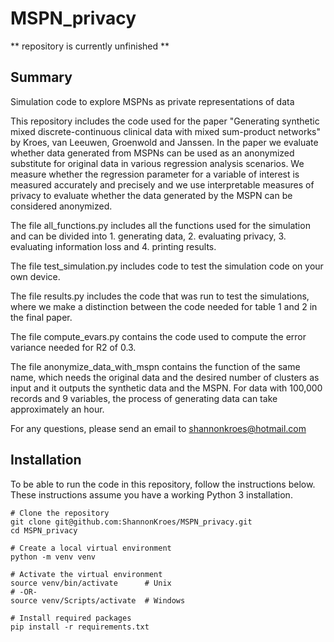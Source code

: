 # MSPN_privacy
** repository is currently unfinished **

## Summary

Simulation code to explore MSPNs as private representations of data

This repository includes the code used for the paper "Generating synthetic mixed discrete-continuous clinical data with mixed sum-product networks" by Kroes, van Leeuwen, Groenwold and Janssen. In the paper we evaluate whether data generated from MSPNs can be used as an anonymized substitute for original data in various regression analysis scenarios. We measure whether the regression parameter for a variable of interest is measured accurately and precisely and we use interpretable measures of privacy to evaluate whether the data generated by the MSPN can be considered anonymized. 

The file all_functions.py includes all the functions used for the simulation and can be divided into 1. generating data, 2. evaluating privacy, 3. evaluating information loss and 4. printing results. 

The file test_simulation.py includes code to test the simulation code on your own device.

The file results.py includes the code that was run to test the simulations, where we make a distinction between the code needed for table 1 and 2 in the final paper.

The file compute_evars.py contains the code used to compute the error variance needed for R2 of 0.3.

The file anonymize_data_with_mspn contains the function of the same name, which needs the original data and the desired number of clusters as input and it outputs the synthetic data and the MSPN. For data with 100,000 records and 9 variables, the process of generating data can take approximately an hour. 



For any questions, please send an email to shannonkroes@hotmail.com

## Installation

To be able to run the code in this repository, follow the instructions below.
These instructions assume you have a working Python 3 installation.

```
# Clone the repository
git clone git@github.com:ShannonKroes/MSPN_privacy.git
cd MSPN_privacy

# Create a local virtual environment
python -m venv venv

# Activate the virtual environment
source venv/bin/activate      # Unix
# -OR- 
source venv/Scripts/activate  # Windows

# Install required packages
pip install -r requirements.txt
```



